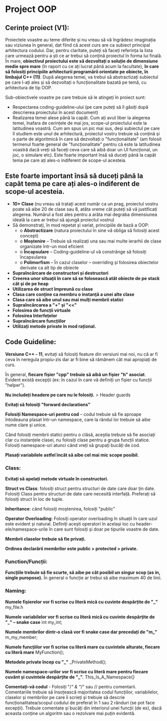 # Project OOP

## Cerințe proiect (V1):

Proiectele voastre au teme diferite și nu vreau să vă îngrădesc imaginația sau viziunea în general, dat fiind că acest curs are ca subiect principal arhitectura codului. Dar, pentru claritate, puteți să faceți referința la lista care urmează pentru a ști ce ar trebui să conțină proiectul în forma lui finală. În mare, **obiectivul proiectului este să dezvoltați o soluție de dimensiune medie spre mare** (în raport cu ce ați lucrat până acum la facultate), **în care să folosiți principiile arhitecturii programării orientate pe obiecte, în limbajul C++ (11)**. După alegerea temei, va trebui să abstractizați subiectul pe care l-ați ales și să dezvoltați o funcționalitate bazată pe temă, cu arhitectura de tip OOP.

Sub-obiectivele voastre pe care trebuie să le atingeți în proiect sunt:
- Respectarea coding-guideline-ului (pe care puteți să îl găsiți după descrierea proiectului în acest document)
- Realizarea temei alese până la capăt. Cum ați avut liber la alegerea temei, înafara de cerințele de mai jos, scope-ul proiectului este la latitudinea voastră. Cum am spus un pic mai sus, deși subiectul pe care îl studiem este unul de arhitectură, proiectul vostru trebuie să conțină și o parte de algoritmică în care să dezvoltați o "funcționalitate" (am folosit termenul foarte general de "funcționalitate" pentru că este la latitudinea voastră dacă vreți să faceți ceva care să aibă doar un UI funcțional, un joc, o simulare etc). Este foarte important însă să duceți până la capăt tema pe care ați ales-o indiferent de scope-ul acesteia.

## Este foarte important însă să duceți până la capăt tema pe care ați ales-o indiferent de scope-ul acesteia.

- **10+ Clase** (nu vreau să tratați acest număr ca un prag, proiectul vostru poate să aibe 20 de clase sau 8, atâta vreme cât puteți să vă justificați alegerea. Numărul a fost ales pentru a arăta mai degraba dimensiunea ideală la care ar trebui să ajungă proiectul vostru)
- Să demonstrați, în mod repetat și variat, principiile de bază a OOP:
  * o **Abstractizare** (natura proiectului în sine vă obliga să folosiți acest concept)
  * o **Moștenire** – Trebuie să realizați una sau mai multe ierarhii de clase organizate într-un mod eficient
  * o **Încapsulare** – Coding-guideline-ul vă constrânge să folosiți încapsularea
  * o **Polimorfism** – În cazul claselor – overriding și folosirea obiectelor derivate ca alt tip de obiecte
- **Supraîncărcare de constructori și destructori**
- **Creerea unor situații în care să se folosească atât obiecte de pe stack cât și de pe heap**
- **Utilizarea de struct împreună cu clase**
- **Clasa care conține ca membru o instanță a unei alte clase**
- **Clasa care să aibe unul sau mai mulți membrii statici**
- **Supraîncărcarea a "+" și "<<"**
- **Folosirea de funcții virtuale**
- **Folosirea Interfețelor**
- **Supraîncărcare funcțiilor**
- **Utilizați metode private în mod rațional.**

## Code Guideline:

**Versiune C++ - 11**, evitați să folosiți feature din versiuni mai noi, nu că ar fi ceva în neregula propiu-zis dar ar fi bine să rămânem cât mai apropiați de curs.

În general, **fiecare fișier "cpp" trebuie să aibă un fișier "h" asociat**. Evident există excepții (ex: în cazul în care vă definiți un fișier cu funcții "helper").

**Nu includeți headere pe care nu le folosiți.** > Header guards

**Evitați să folosiți "forward declarations"**

**Folosiți Namespace-uri pentru cod** – codul trebuie să fie aproape întodeauna plasat într-un namespace, care la rândul lor trebuie să aibe nume clare și unice.

Când folosiți membrii statici pentru o clăsă, aceștia trebuie să fie asociați clar cu instanțele clasei, nu folosiți clase pentru a grupa funcții statice. Folosiți namespace-uri atunci când vreți să grupați bucăți de cod.

**Plasați variabilele astfel încât să aibe cel mai mic scope posibil.**

### Class:

**Evitați să apelați metode virtuale în constructori.**

**Struct vs Class**: folosiți struct pentru structuri de date care doar țin date. Folosiți Class pentru structuri de date care necesită interfață. Preferați să folosiți struct în loc de tuple.

**Inheritance**: când folosiți moștenirea, folosiți "public"

**Operator Overloading**: Folosiți operator overloading în situații în care uzul este evident și natural. Definiți acești operatori în același loc cu header-ele/namespace-urile în care sunt folosiți și doar pe tipurile voastre de date.

**Membrii claselor trebuie să fie privați.**

**Ordinea declarării membrilor este public > protected > private.**

### Function/Funcții:

**Funcțiile trebuie să fie scurte, să aibe pe cât posibil un singur scop (as in, single puropose).** În general o funcție ar trebui să aibe maximum 40 de linii.

### Naming:

**Numele fișierelor vor fi scrise cu literă mică cu cuvinte despărțite de "_"**
my_file.h

**Numele variabilelor vor fi scrise cu literă mică cu cuvinte despărțite de "_" – snake case**
int my_int;

**Numele membrilor dintr-o clasă vor fi snake case dar precedați de "m_"**
m_my_member;

**Numele funcțiilor vor fi scrise cu literă mare cu cuvintele alturate, fiecare cu literă mare**
MyFunction();

**Metodele private încep cu "_"**
_PrivateMethod();

**Numele namespace-urilor vor fi scrise cu literă mare pentru fiecare cuvânt și cuvintele despărțite de "_".**
This_Is_A_Namespace{}

**Comentați-vă codul** - Folosiți "/*" & "*/" sau // pentru comentarii. Comentariile trebuie să însoțească majoritatea codul funcțiilor, variabilelor, claselor și membrilor pe care îi scrieți și trebuie să descrie funcționalitatea/scopul codului de preferat în 1 sau 2 rânduri (se pot face excepții). Trebuie comentate și bucăți din interiorul unei funcții (de ex), dacă aceasta conține un algoritm sau o rezolvare mai puțin evidentă.

